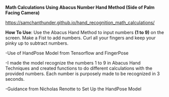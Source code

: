 **Math Calculations Using Abacus Number Hand Method (Side of Palm Facing Camera)**

https://samchanthunder.github.io/hand_recognition_math_calculations/

**How To Use**: Use the Abacus Hand Method to input numbers **(1 to 9)** on the screen. Make a Fist to add numbers. Curl all your fingers and keep your pinky up to subtract numbers.

-Use of HandPose Model from Tensorflow and FingerPose

-I made the model recognize the numbers 1 to 9 in Abacus Hand Techniques and created functions to do different calculations with the provided numbers. Each number is purposely made to be recognized in 3 seconds. 

-Guidance from Nicholas Renotte to Set Up the HandPose Model
